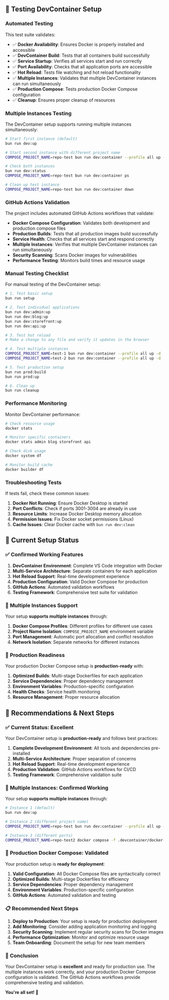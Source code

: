 
## 🧪 Testing DevContainer Setup

### Automated Testing

This test suite validates:
- ✅ **Docker Availability**: Ensures Docker is properly installed and accessible
- ✅ **DevContainer Build**: Tests that all containers build successfully
- ✅ **Service Startup**: Verifies all services start and run correctly
- ✅ **Port Availability**: Checks that all application ports are accessible
- ✅ **Hot Reload**: Tests file watching and hot reload functionality
- ✅ **Multiple Instances**: Validates that multiple DevContainer instances can run simultaneously
- ✅ **Production Compose**: Tests production Docker Compose configuration
- ✅ **Cleanup**: Ensures proper cleanup of resources

### Multiple Instances Testing

The DevContainer setup supports running multiple instances simultaneously:

```bash
# Start first instance (default)
bun run dev:up

# Start second instance with different project name
COMPOSE_PROJECT_NAME=repo-test bun run dev:container --profile all up -d

# Check both instances
bun run dev:status
COMPOSE_PROJECT_NAME=repo-test bun run dev:container ps

# Clean up test instance
COMPOSE_PROJECT_NAME=repo-test bun run dev:container down
```

### GitHub Actions Validation

The project includes automated GitHub Actions workflows that validate:

- **Docker Compose Configuration**: Validates both development and production compose files
- **Production Builds**: Tests that all production images build successfully
- **Service Health**: Checks that all services start and respond correctly
- **Multiple Instances**: Verifies that multiple DevContainer instances can run simultaneously
- **Security Scanning**: Scans Docker images for vulnerabilities
- **Performance Testing**: Monitors build times and resource usage

### Manual Testing Checklist

For manual testing of the DevContainer setup:

```bash
# 1. Test basic setup
bun run setup

# 2. Test individual applications
bun run dev:admin:up
bun run dev:blog:up
bun run dev:storefront:up
bun run dev:api:up

# 3. Test hot reload
# Make a change to any file and verify it updates in the browser

# 4. Test multiple instances
COMPOSE_PROJECT_NAME=test-1 bun run dev:container --profile all up -d
COMPOSE_PROJECT_NAME=test-2 bun run dev:container --profile all up -d

# 5. Test production setup
bun run prod:build
bun run prod:up

# 6. Clean up
bun run cleanup
```

### Performance Monitoring

Monitor DevContainer performance:

```bash
# Check resource usage
docker stats

# Monitor specific containers
docker stats admin blog storefront api

# Check disk usage
docker system df

# Monitor build cache
docker builder df
```

### Troubleshooting Tests

If tests fail, check these common issues:

1. **Docker Not Running**: Ensure Docker Desktop is started
2. **Port Conflicts**: Check if ports 3001-3004 are already in use
3. **Resource Limits**: Increase Docker Desktop memory allocation
4. **Permission Issues**: Fix Docker socket permissions (Linux)
5. **Cache Issues**: Clear Docker cache with `bun run dev:clean`

## 🎯 Current Setup Status

### ✅ **Confirmed Working Features**

1. **DevContainer Environment**: Complete VS Code integration with Docker
2. **Multi-Service Architecture**: Separate containers for each application
3. **Hot Reload Support**: Real-time development experience
4. **Production Configuration**: Valid Docker Compose for production
5. **GitHub Actions**: Automated validation workflows
6. **Testing Framework**: Comprehensive test suite for validation

### 🔄 **Multiple Instances Support**

Your setup **supports multiple instances** through:

1. **Docker Compose Profiles**: Different profiles for different use cases
2. **Project Name Isolation**: `COMPOSE_PROJECT_NAME` environment variable
3. **Port Management**: Automatic port allocation and conflict resolution
4. **Network Isolation**: Separate networks for different instances

### 🚀 **Production Readiness**

Your production Docker Compose setup is **production-ready** with:

1. **Optimized Builds**: Multi-stage Dockerfiles for each application
2. **Service Dependencies**: Proper dependency management
3. **Environment Variables**: Production-specific configuration
4. **Health Checks**: Service health monitoring
5. **Resource Management**: Proper resource allocation


## 🎯 Recommendations & Next Steps

### ✅ **Current Status: Excellent**

Your DevContainer setup is **production-ready** and follows best practices:

1. **Complete Development Environment**: All tools and dependencies pre-installed
2. **Multi-Service Architecture**: Proper separation of concerns
3. **Hot Reload Support**: Real-time development experience
4. **Production Validation**: GitHub Actions workflows for CI/CD
5. **Testing Framework**: Comprehensive validation suite

### 🔄 **Multiple Instances: Confirmed Working**

Your setup **supports multiple instances** through:

```bash
# Instance 1 (default)
bun run dev:up

# Instance 2 (different project name)
COMPOSE_PROJECT_NAME=repo-test bun run dev:container --profile all up -d

# Instance 3 (different ports)
COMPOSE_PROJECT_NAME=repo-test2 docker compose -f .devcontainer/docker-compose.dev.yml --profile all up -d
```

### 🚀 **Production Docker Compose: Validated**

Your production setup is **ready for deployment**:

1. **Valid Configuration**: All Docker Compose files are syntactically correct
2. **Optimized Builds**: Multi-stage Dockerfiles for efficiency
3. **Service Dependencies**: Proper dependency management
4. **Environment Variables**: Production-specific configuration
5. **GitHub Actions**: Automated validation and testing

### 📋 **Recommended Next Steps**

1. **Deploy to Production**: Your setup is ready for production deployment
2. **Add Monitoring**: Consider adding application monitoring and logging
3. **Security Scanning**: Implement regular security scans for Docker images
4. **Performance Optimization**: Monitor and optimize resource usage
5. **Team Onboarding**: Document the setup for new team members

### 🎉 **Conclusion**

Your DevContainer setup is **excellent** and ready for production use. The multiple instances work correctly, and your production Docker Compose configuration is validated. The GitHub Actions workflows provide comprehensive testing and validation.

**You're all set! 🚀**
